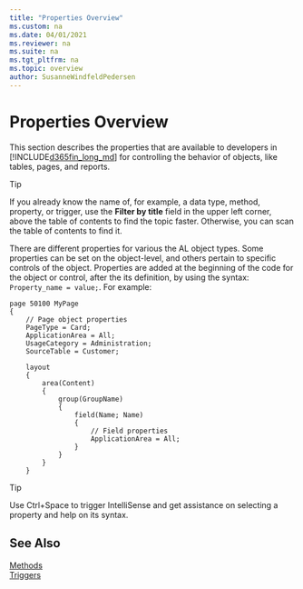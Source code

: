 ```yaml
---
title: "Properties Overview"
ms.custom: na
ms.date: 04/01/2021
ms.reviewer: na
ms.suite: na
ms.tgt_pltfrm: na
ms.topic: overview
author: SusanneWindfeldPedersen
---
```


# Properties Overview

This section describes the properties that are available to developers in [!INCLUDE[d365fin_long_md](../includes/d365fin_long_md.md)] for controlling the behavior of objects, like tables, pages, and reports.

> [!TIP]  
> If you already know the name of, for example, a data type, method, property, or trigger, use the **Filter by title** field in the upper left corner, above the table of contents to find the topic faster. Otherwise, you can scan the table of contents to find it.

There are different properties for various the AL object types. Some properties can be set on the object-level, and others pertain to specific controls of the object. Properties are added at the beginning of the code for the object or control, after the its definition, by using the syntax: `Property_name = value;`. For example:

```al
page 50100 MyPage
{
    // Page object properties
    PageType = Card;
    ApplicationArea = All;
    UsageCategory = Administration;
    SourceTable = Customer;
    
    layout
    {
        area(Content)
        {
            group(GroupName)
            {
                field(Name; Name)
                {
                    // Field properties
                    ApplicationArea = All;                                     
                }
            }
        }
    }
```

> [!TIP]
> Use Ctrl+Space to trigger IntelliSense and get assistance on selecting a property and help on its syntax.

<!--
`Promoted = true;`<br>
`PromotedCategory = Process;`<br>
`ApplicationArea = All;`


In the sections below, properties are sorted according to the object(s) they apply to.

- [Table and Table Extension Properties](devenv-table-properties.md)  
- [Page and Page Extension Properties](devenv-page-property-overview.md)
- [Codeunit Properties](devenv-codeunit-properties.md)  
- [Query Properties](devenv-query-properties.md)  
- [Report Properties](devenv-report-properties.md)  
- [XMLPort Properties](devenv-xmlport-properties.md)  
- [Control Add-In Properties](devenv-control-addin-properties.md)
- [Enum Properties](devenv-enum-properties.md)
- [View Properties](devenv-view-properties.md)
- [Profile Properties](devenv-profile-properties.md)
- [Integrating with Dynamics 365 for Sales](../devenv-integrating-dynamics-365-for-sales-extension-development.md)
-->
## See Also

[Methods](../methods-auto/library.md)  
[Triggers](../triggers-auto/devenv-triggers.md)  